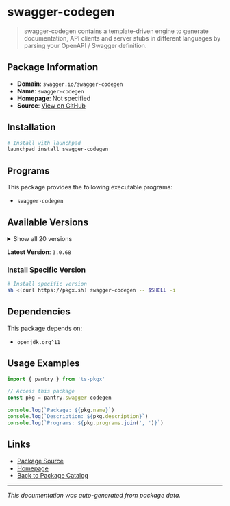 # swagger-codegen

> swagger-codegen contains a template-driven engine to generate documentation, API clients and server stubs in different languages by parsing your OpenAPI / Swagger definition.

## Package Information

- **Domain**: `swagger.io/swagger-codegen`
- **Name**: `swagger-codegen`
- **Homepage**: Not specified
- **Source**: [View on GitHub](https://github.com/pkgxdev/pantry/tree/main/projects/swagger.io/swagger-codegen/package.yml)

## Installation

```bash
# Install with launchpad
launchpad install swagger-codegen
```

## Programs

This package provides the following executable programs:

- `swagger-codegen`

## Available Versions

<details>
<summary>Show all 20 versions</summary>

- `3.0.68`, `3.0.67`, `3.0.66`, `3.0.65`, `3.0.64`
- `3.0.63`, `3.0.62`, `3.0.61`, `3.0.60`, `3.0.59`
- `3.0.58`, `3.0.57`, `3.0.56`, `3.0.55`, `3.0.54`
- `2.4.45`, `2.4.44`, `2.4.43`, `2.4.42`, `2.4.41`

</details>

**Latest Version**: `3.0.68`

### Install Specific Version

```bash
# Install specific version
sh <(curl https://pkgx.sh) swagger-codegen -- $SHELL -i
```

## Dependencies

This package depends on:

- `openjdk.org^11`

## Usage Examples

```typescript
import { pantry } from 'ts-pkgx'

// Access this package
const pkg = pantry.swagger-codegen

console.log(`Package: ${pkg.name}`)
console.log(`Description: ${pkg.description}`)
console.log(`Programs: ${pkg.programs.join(', ')}`)
```

## Links

- [Package Source](https://github.com/pkgxdev/pantry/tree/main/projects/swagger.io/swagger-codegen/package.yml)
- [Homepage](#)
- [Back to Package Catalog](../package-catalog.md)

---

*This documentation was auto-generated from package data.*
